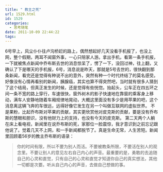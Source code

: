 ```yaml
---
title: " 教主之死"
url: 1529.html
id: 1529
categories:
  - 思考随笔
date: 2011-10-09 22:44:22
tags:
---
```


6号早上，风尘仆仆往卢沟桥赶的路上，偶然想起好几天没看手机报了，也没上网，整个假期，两耳不闻窗外事，一心只陪家人游。拿出手机，看第一条手机报，一下就被焦点新闻中乔布斯去世的消息惊呆了，愣了一下，没回过神，往上翻，又确认了下是哪天的手机报，6号，消息说是昨天，那就是5号去世的，很快翻到那条新闻，看完还是觉得有种说不出的意外，突然有种一个时代终结了的莫名感受。好像没有心情再看别的新闻，胰腺癌，其实也算不得突然吧，当时就有很多人猜到了这个结局，但真正发生的时候，还是觉得有些恍惚。抬起头，公车正在四五环之间一条不宽的路上穿行，车速很快，窗外树木的影子快速地在靠窗的乘客身上移动，满车人安静地随着车厢规律地晃动，大概这里面没有多少是用苹果的吧，这个消息离这辆飞奔的车很远，远得好像它发生在另一个叫做互联网的虚拟世界。 不是果粉，比起乔布斯对苹果的贡献，其实更欣赏他对皮克斯的贡献，要是没有乔布斯的慧眼和胆识，没有他财力上的支持，也没有今天的皮克斯。 第二天两个人躺在床上看电视，新闻里在说乔布斯的死，家那位一脸震惊，我才意识到之前忘记跟他说了。觉着几天不上网，和一手新闻都脱节了。真是生命无常，人生苦短。新闻里回顾着56岁的教主乔布斯的语录：

> 你的时间有限，所以不要为别人而活。不要被教条所限，不要活在别人的观念里。不要让别人的意见左右自己内心的声音。最重要的是，勇敢的去追随自己的心灵和直觉，只有自己的心灵和直觉才知道你自己的真实想法，其他一切都是次要。听从自己内心的声音，去做自己想做的事。